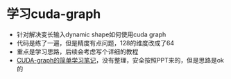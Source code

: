 # 学习cuda-graph
* 针对解决变长输入dynamic shape如何使用cuda graph 
* 代码是练了一遍，但是精度有点问题，128的维度改成了64
* 重点是学习思路，后续会考虑写个详细的教程
* [CUDA-graph的简单学习笔记](CUDA-graph.pdf)，没有整理，安全按照PPT来的，但是思路是ok的